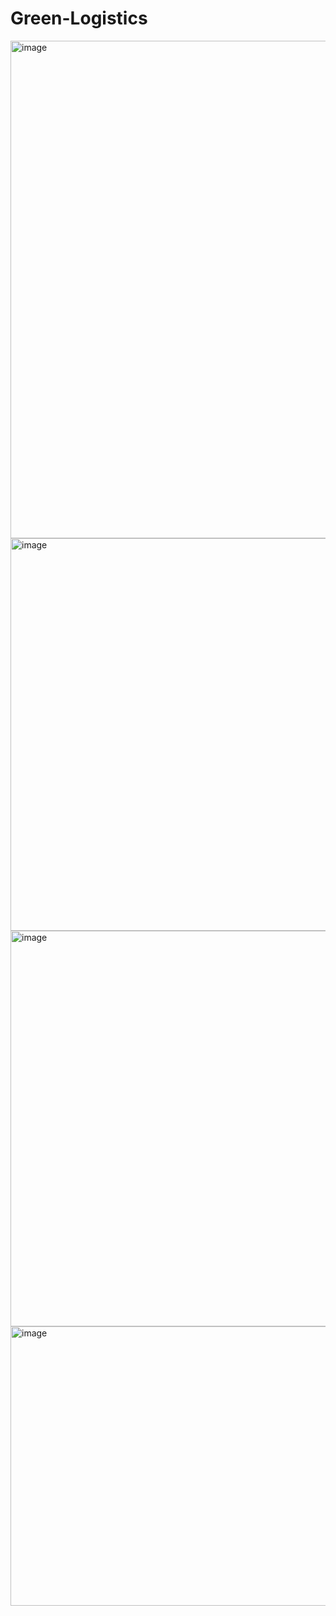 ﻿# Green-Logistics

<img width="1025" height="796" alt="image" src="https://github.com/user-attachments/assets/cea9975b-1765-4662-9acb-1d5edc1813c7" />
 
<img width="1117" height="628" alt="image" src="https://github.com/user-attachments/assets/22ae56d8-56d1-4e34-b741-caab3900b964" />


<img width="1132" height="633" alt="image" src="https://github.com/user-attachments/assets/f560609b-434a-4e59-b628-b3f4150145cf" />

<img width="796" height="447" alt="image" src="https://github.com/user-attachments/assets/4925b337-b825-492f-97b3-87cc6c2f72b0" />


